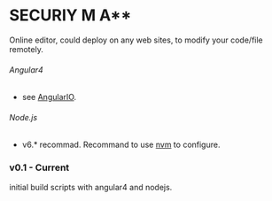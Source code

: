 # SECURIY M A**

Online editor, could deploy on any web sites, to modify your code/file remotely.

###### Angular4
- see [AngularIO](https://angular.io/guide/quickstart).

###### Node.js
- v6.* recommad. Recommand to use [nvm](https://github.com/creationix/nvm) to configure.



### v0.1 - Current
initial build scripts with angular4 and nodejs.
